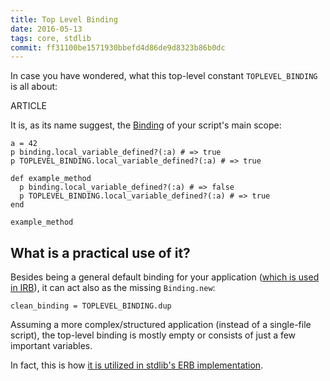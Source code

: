 ```yaml
---
title: Top Level Binding
date: 2016-05-13
tags: core, stdlib
commit: ff31100be1571930bbefd4d86de9d8323b86b0dc
---
```


In case you have wondered, what this top-level constant `TOPLEVEL_BINDING` is all about:

ARTICLE

It is, as its name suggest, the [Binding](http://ruby-doc.org/core-2.4.0/Binding.html) of your script's main scope:

    a = 42
    p binding.local_variable_defined?(:a) # => true
    p TOPLEVEL_BINDING.local_variable_defined?(:a) # => true

    def example_method
      p binding.local_variable_defined?(:a) # => false
      p TOPLEVEL_BINDING.local_variable_defined?(:a) # => true
    end
    
    example_method

## What is a practical use of it?

Besides being a general default binding for your application ([which is used in IRB](https://github.com/ruby/ruby/blob/v2_3_1/lib/irb.rb#L373)), it can act also as the missing `Binding.new`:

    clean_binding = TOPLEVEL_BINDING.dup

Assuming a more complex/structured application (instead of a single-file script), the top-level binding is mostly empty or consists of just a few important variables.

In fact, this is how [it is utilized in stdlib's ERB implementation](https://github.com/ruby/ruby/blob/v2_3_1/lib/erb.rb#L872-L875).

